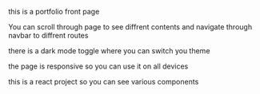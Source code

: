this is a portfolio front page

You can scroll through page to see diffrent contents and navigate through navbar to diffrent routes

there is a dark mode toggle where you can switch you theme

the page is responsive so you can use it on all devices

this is a react project so you can see various components